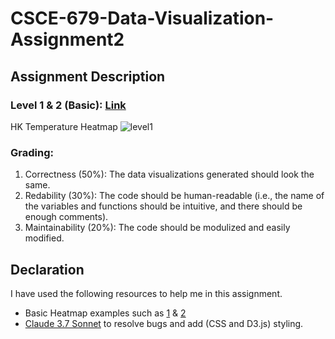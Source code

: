 # CSCE-679-Data-Visualization-Assignment2

## Assignment Description

### Level 1 & 2 (Basic): [Link](./level1.md)
HK Temperature Heatmap
![level1](./level1.png)

### Grading:
1. Correctness (50%): The data visualizations generated should look the same.
2. Redability (30%): The code should be human-readable (i.e., the name of the variables and functions should be intuitive, and there should be enough comments).
3. Maintainability (20%): The code should be modulized and easily modified.


## Declaration
I have used the following resources to help me in this assignment.
* Basic Heatmap examples such as [1](https://d3-graph-gallery.com/graph/heatmap_style.html) & [2](https://www.react-graph-gallery.com/heatmap)
* [Claude 3.7 Sonnet](https://www.anthropic.com/) to resolve bugs and add (CSS and D3.js) styling.